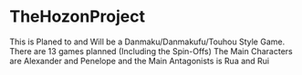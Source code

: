 # TheHozonProject
This is Planed to and Will be a Danmaku/Danmakufu/Touhou Style Game.
There are 13 games planned (Including the Spin-Offs)
The Main Characters are Alexander and Penelope and the Main Antagonists is Rua and Rui 
